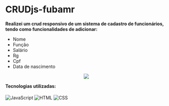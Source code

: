 # CRUDjs-fubamr
**Realizei um crud responsivo de um sistema de cadastro de funcionários, tendo como funcionalidades de adicionar:**
- Nome
- Função
- Salário
- Rg
- Cpf
- Data de nascimento
  
<div align="center">
<img  src='Captura da Web_14-6-2023_231956_samukiszhsd.github.io.jpeg'/>
</div>

 **Tecnologias utilizadas:**<br><br>
<img align="center" src="https://img.shields.io/badge/JavaScript-F7DF1E?style=for-the-badge&logo=javascript&logoColor=black" alt="JavaScript" title="JavaScript">
<img align="center" src="https://img.shields.io/badge/HTML5-E34F26?style=for-the-badge&logo=html5&logoColor=white" alt="HTML" title="HTML">
<img align="center" src="https://img.shields.io/badge/CSS3-1572B6?style=for-the-badge&logo=css3&logoColor=white" alt="CSS" title="CSS">

<br>
